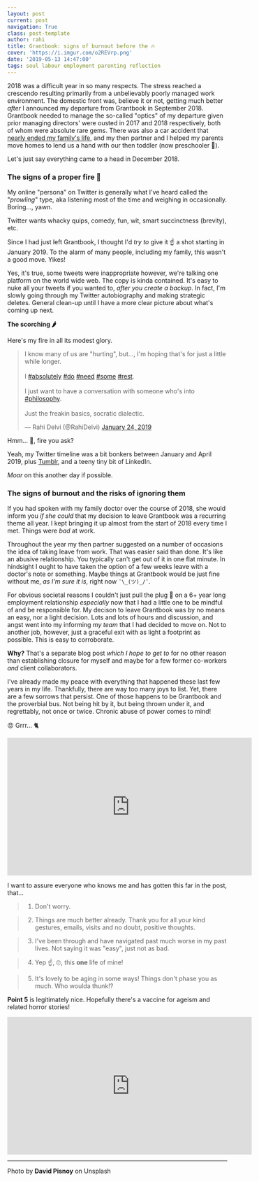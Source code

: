 ```yaml
---
layout: post
current: post
navigation: True
class: post-template
author: rahi
title: Grantbook: signs of burnout before the 🔥
cover: 'https://i.imgur.com/o2REVrp.png'
date: '2019-05-13 14:47:00'
tags: soul labour employment parenting reflection
---
```


2018 was a difficult year in so many respects. The stress reached a crescendo resulting primarily from a unbelievably poorly managed work environment. The domestic front was, believe it or not, getting much better _after_ I announced my departure from Grantbook in September 2018. Grantbook needed to manage the so-called "optics" of my departure given prior managing directors' were ousted in 2017 and 2018 respectively, both of whom were absolute rare gems. There was also a car accident that [nearly ended my family's life][1], and my then partner and I helped my parents move homes to lend us a hand with our then toddler (now preschooler 🎉).

Let's just say everything came to a head in December 2018.

### The signs of a proper fire 🧯

My online "persona" on Twitter is generally what I've heard called the "_prowling_" type, aka listening most of the time and weighing in occasionally. Boring..., yawn.

Twitter wants whacky quips, comedy, fun, wit, smart succinctness (brevity), etc.

Since I had just left Grantbook, I thought I'd _try to_ give it ☝ a shot starting in January 2019. To the alarm of many people, including my family, this wasn't a good move. Yikes!

Yes, it's true, some tweets were inappropriate however, we're talking one platform on the world wide web. The copy is kinda contained. It's easy to nuke all your tweets if you wanted to, _after you create a backup_. In fact, I'm slowly going through my Twitter autobiography and making strategic deletes. General clean-up until I have a more clear picture about what's coming up next.

**The scorching 🌶**

Here's my fire in all its modest glory.

<blockquote class="twitter-tweet" data-lang="en"><p lang="en" dir="ltr">I know many of us are &quot;hurting&quot;, but..., I&#39;m hoping that&#39;s for just a little while longer.<br><br>I <a href="https://twitter.com/hashtag/absolutely?src=hash&amp;ref_src=twsrc%5Etfw">#absolutely</a> <a href="https://twitter.com/hashtag/do?src=hash&amp;ref_src=twsrc%5Etfw">#do</a> <a href="https://twitter.com/hashtag/need?src=hash&amp;ref_src=twsrc%5Etfw">#need</a> <a href="https://twitter.com/hashtag/some?src=hash&amp;ref_src=twsrc%5Etfw">#some</a> <a href="https://twitter.com/hashtag/rest?src=hash&amp;ref_src=twsrc%5Etfw">#rest</a>.<br><br>I just want to have a conversation with someone who&#39;s into <a href="https://twitter.com/hashtag/philosophy?src=hash&amp;ref_src=twsrc%5Etfw">#philosophy</a>.<br><br>Just the freakin basics, socratic dialectic.</p>&mdash; Rahi Delvi (@RahiDelvi) <a href="https://twitter.com/RahiDelvi/status/1088476418290434053?ref_src=twsrc%5Etfw">January 24, 2019</a></blockquote>
<script async src="https://platform.twitter.com/widgets.js" charset="utf-8"></script>

Hmm... 🤔, fire you ask?

Yeah, my Twitter timeline was a bit bonkers between January and April 2019, plus [Tumblr][2], and a teeny tiny bit of LinkedIn.

_Moar_ on this another day if possible.

### The signs of burnout and the risks of ignoring them

If you had spoken with my family doctor over the course of 2018, she would inform you _if she could_ that my decision to leave Grantbook was a recurring theme all year. I kept bringing it up almost from the start of 2018 every time I met. Things were _bad_ at work.

Throughout the year my then partner suggested on a number of occasions the idea of taking leave from work. That was easier said than done. It's like an abusive relationship. You typically can't get out of it in one flat minute. In hindsight I ought to have taken the option of a few weeks leave with a doctor's note or something. Maybe things at Grantbook would be just fine without me, _as I'm sure it is_, right now `¯\_(ツ)_/¯`.

For obvious societal reasons I couldn't just pull the plug 🔌 on a 6+ year long employment relationship _especially_ now that I had a little one to be mindful of and be responsible for. My decison to leave Grantbook was by no means an easy, nor a light decision. Lots and lots of hours and discussion, and angst went into my informing _my team_ that I had decided to move on. Not to another job, however, just a graceful exit with as light a footprint as possible. This is easy to corroborate.

**Why?** That's a separate blog post _which I hope to get to_ for no other reason than establishing closure for myself and maybe for a few former co-workers _and_ client collaborators.

I've already made my peace with everything that happened these last few years in my life. Thankfully, there are way too many joys to list. Yet, there are a few sorrows that persist. One of those happens to be Grantbook and the proverbial bus. Not being hit by it, but being thrown under it, and regrettably, not once or twice. Chronic abuse of power comes to mind!

😡 Grrr... 🐈

<iframe width="560" height="315" src="https://www.youtube.com/embed/B72Q1uon78c" frameborder="0" allow="accelerometer; autoplay; encrypted-media; gyroscope; picture-in-picture" allowfullscreen></iframe>

I want to assure everyone who knows me and has gotten this far in the post, that...

> 1. Don't worry.

> 2. Things are much better already. Thank you for all your kind gestures, emails, visits and no doubt, positive thoughts.

> 3. I've been through and have navigated past much worse in my past lives. Not saying it was "easy", just not as bad.

> 4. Yep ☝, 🙄, this **one** life of mine!

> 5. It's lovely to be aging in some ways! Things don't phase you as much. Who woulda thunk⁉

**Point 5** is legitimately nice. Hopefully there's a vaccine for ageism and related horror stories!

<iframe width="560" height="315" src="https://www.youtube.com/embed/3JcmQONgXJM" frameborder="0" allow="accelerometer; autoplay; encrypted-media; gyroscope; picture-in-picture" allowfullscreen></iframe>

---

Photo by **David Pisnoy** on Unsplash


[1]: https://toronto.citynews.ca/2018/11/30/two-injured-in-crash-near-jane-and-eglinton/
[2]: https://jots.rahidelvi.ca
